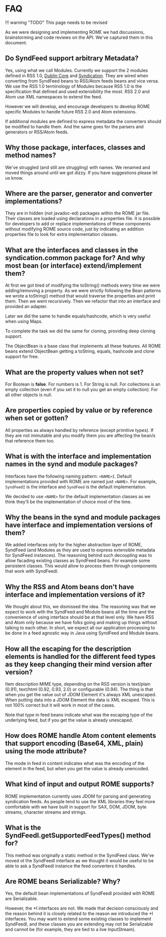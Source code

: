 # FAQ

!!! warning "TODO"
    This page needs to be revised

As we were designing and implementing ROME we had discussions, brainstorming and
code reviews on the API. We've captured them in this document.

## Do SyndFeed support arbitrary Metadata?

Yes, using what we call Modules. Currently we support the 2 modules defined in
RSS 1.0, [Dublin Core](http://purl.org/rss/1.0/modules/dc/) and
[Syndication](http://purl.org/rss/1.0/modules/syndication/). They are wired when
converting from SyndFeed beans to RSS/Atom feeds beans and vice versa. We use
the RSS 1.0 terminology of Modules because RSS 1.0 is the specification that
defined and used extensibility the most. RSS 2.0 and Atom use XML namespaces to
extend the feed.

However we will develop, and encourage developers to develop ROME specific
Modules to handle future RSS 2.0 and Atom extensions.

If additional modules are defined to express metadata the converters should be
modified to handle them. And the same goes for the parsers and generators or
RSS/Atom feeds.

## Why those package, interfaces, classes and method names?

We've struggled (and still are struggling) with names. We renamed and moved
things around until we got dizzy. If you have suggestions please let us know.

## Where are the parser, generator and converter implementations?

They are in hidden (not javadoc-ed) packages within the ROME jar file. Their
classes are loaded using declarations in a properties file. It is possible for
developers to add or replace implementations of these components without
modifying ROME source code, just by indicating an addition properties file to
look for extra implementation classes.

## What are the interfaces and classes in the syndication.common package for? And why most bean (or interface) extend/implement them?

At first we got tired of modifying the toString() methods every time we were
adding/removing a property. As we were strictly following the Bean patterns we
wrote a toString() method that would traverse the properties and print them.
Then we went recursively. Then we refactor that into an interface and provided
an adapter.

Later we did the same to handle equals/hashcode, which is very useful when using
Maps.

To complete the task we did the same for cloning, providing deep cloning
support.

The ObjectBean is a base class that implements all these features. All ROME
beans extend ObjectBean getting a toString, equals, hashcode and clone support
for free.

## What are the property values when not set?

For Boolean is **false**. For numbers is 1. For String is null. For collections
is an empty collection (even if you set it to null you get an empty collection).
For all other objects is null.

## Are properties copied by value or by reference when set or gotten?

All properties as always handled by reference (except primitive types). If they
are not immutable and you modify them you are affecting the bean/s that
reference them too.

## What is with the interface and implementation names in the synd and module packages?

Interfaces have the following naming pattern: `<NAME>I`. Default implementations
provided with ROME are named just `<NAME>`. For example, `SyndFeedI` is the
interface and `SyndFeed` is the default implementation.

We decided to use `<NAME>` for the default implementation classes as we think
they'll be the implementation of choice most of the time.

## Why the beans in the synd and module packages have interface and implementation versions of them?

We added interfaces only for the higher abstraction layer of ROME, SyndFeed (and
Modules as they are used to express extensible metadata for SyndFeed instances).
The reasoning behind such decoupling was to allow facading existing classes as
SyndFeed beans. For example some persistent classes. This would allow to process
them through components that work with SyndFeedI.

## Why the RSS and Atom beans don't have interface and implementation versions of it?

We thought about this, we dismissed the idea. The reasoning was that we expect
to work with the SyndFeed and Module beans all the time and the convenience of
using interface should be at that level only. We have RSS and Atom only because
we have folks going and making up things without talking to each other. In
short, we expect all our application processing to be done in a feed agnostic
way in Java using SyndFeed and Module beans.

## How all the escaping for the description elements is handled for the different feed types as they keep changing their mind version after version?

Item description MIME type, depending on the RSS version is text/plain (0.91),
text/html (0.92, 0.93, 2.0) or configurable (0.94). The thing is that when you
get the value out of JDOM Element it's always XML unescaped. When putting data
into a JDOM Element the data is XML escaped. This is not 100% correct but it
will work in most of the cases.

Note that type in feed beans indicate what was the escaping type of the
underlying feed, but if you get the value is already unescaped.

## How does ROME handle Atom content elements that support encoding (Base64, XML, plain) using the mode attribute?

The mode in feed in content indicates what was the encoding of the element in
the feed, but when you get the value is already unencoded.

## What kind of input and output ROME supports?

ROME implementation currently uses JDOM for parsing and generating syndication
feeds. As people tend to use the XML libraries they feel more comfortable with
we have built in support for SAX, DOM, JDOM, byte streams, character streams and
strings.

## What is the SyndFeedI.getSupportedFeedTypes() method for?

This method was originally a static method in the SyndFeed class. We've moved ot
the SyndFeedI interface as we thought it would be useful to be able to ask a
SyndFeedI instance the feed converters it handles.

## Are ROME beans Serializable? Why?

Yes, the default bean implementations of SyndFeedI provided with ROME are
Serializable.

However, the *I interfaces are not. We made that decision consciously and the
reason behind it is closely related to the reason we introduced the *I
interfaces. You may want to extend some existing classes to implement SyndFeedI,
and these classes you are extending may not be Serializable and cannot be (for
example, they are tied to a live InputStream).
